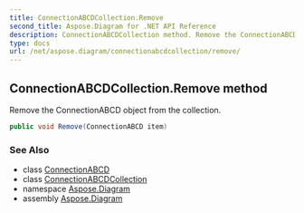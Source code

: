 ```yaml
---
title: ConnectionABCDCollection.Remove
second_title: Aspose.Diagram for .NET API Reference
description: ConnectionABCDCollection method. Remove the ConnectionABCD object from the collection
type: docs
url: /net/aspose.diagram/connectionabcdcollection/remove/
---
```

## ConnectionABCDCollection.Remove method

Remove the ConnectionABCD object from the collection.

```csharp
public void Remove(ConnectionABCD item)
```

### See Also

* class [ConnectionABCD](../../connectionabcd/)
* class [ConnectionABCDCollection](../)
* namespace [Aspose.Diagram](../../connectionabcdcollection/)
* assembly [Aspose.Diagram](../../../)


